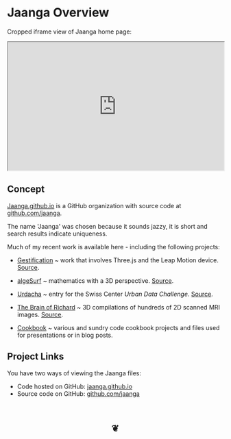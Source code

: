 Jaanga Overview
===============

Cropped iframe view of Jaanga home page:
<iframe src=http://jaanga.github.io	width=100% height=300px>
There is an `iframe` here. It is not visible when viewed on github.com/theo-armour. To view, please go to theo-armour.github.io.
</iframe>

## Concept
<a href="http://jaanga.github.io" target="_blank">Jaanga.github.io</a> is a GitHub organization 
with source code at <a href="https://github.com/jaanga" target="_blank">github.com/jaanga</a>.

The name 'Jaanga' was chosen because it sounds jazzy, it is short and search results indicate uniqueness.

Much of my recent work is available here - including the following projects:

		
* <a href="http://jaanga.github.io/gestification/" target="_blank">Gestification</a> ~ work that involves Three.js and the Leap Motion device. 
<a href="https://github.com/jaanga/gestification" target="_blank">Source</a>.
		
* <a href="http://jaanga.github.io/algesurf" target="_blank">algeSurf</a> ~ mathematics with a 3D perspective. 
<a href="https://github.com/jaanga/algesurf" target="_blank">Source</a>.
		
* <a href="http://jaanga.github.io/urdacha" target="_blank">Urdacha</a> ~ entry for the Swiss Center _Urban Data Challenge_. 
<a href="https://github.com/jaanga/urdacha" target="_blank">Source</a>.
		
* <a href="http://jaanga.github.io/brainofrichard/" target="_blank">The Brain of Richard</a> ~ 3D compilations of hundreds of 2D scanned MRI images. 
<a href="https://github.com/jaanga/brainofrichard/tree/gh-pages" target="_blank">Source</a>.
		
* <a href="https://github.com/jaanga/cookbook" target="_blank">Cookbook</a> ~ various and sundry code cookbook projects and files used for presentations or in blog posts. 	


## Project Links

You have two ways of viewing the Jaanga files:  

* Code hosted on GitHub: [jaanga.github.io]( http://jaanga.github.io/home/r2/index.html "view the files as apps." )    
* Source code on GitHub: [github.com/jaanga]( https://github.com/jaanga/jaanga.github.io/blob/master/overview-jaanga.md "View the files as source code." )  


<br>
<center><h2>&#x2766;</h2></center>